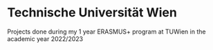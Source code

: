 # Technische Universität Wien

Projects done during my 1 year ERASMUS+ program at TUWien in the academic year 2022/2023
